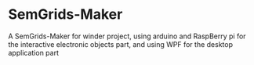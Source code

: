 # SemGrids-Maker

A SemGrids-Maker for winder project, using arduino and RaspBerry pi for the interactive electronic objects part, and using WPF for the desktop application part

